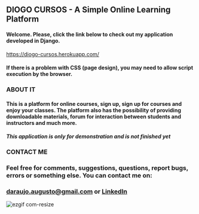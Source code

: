 ## **DIOGO CURSOS - A Simple Online Learning Platform**

#### Welcome. Please, click the link below to check out my application developed in Django.

https://diogo-cursos.herokuapp.com/

#### If there is a problem with CSS (page design), you may need to allow script execution by the browser.

### ABOUT IT
#### This is a platform for online courses, sign up, sign up for courses and enjoy your classes. The platform also has the possibility of providing downloadable materials, forum for interaction between students and instructors and much more.
#### _This application is only for demonstration and is not finished yet_

### CONTACT ME
### Feel free for comments, suggestions, questions, report bugs, errors or something else. You can contact me on:
### daraujo.augusto@gmail.com or [LinkedIn](https://linkedin.com/in/daraujo-augusto)


![ezgif com-resize](https://user-images.githubusercontent.com/51061974/62897258-e3cd5a80-bd20-11e9-9f0e-812cbadd1495.gif)


